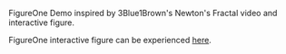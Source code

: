 FigureOne Demo inspired by 3Blue1Brown's Newton's Fractal video and interactive figure.

FigureOne interactive figure can be experienced <a href="https://airladon.github.io/nfrac">here</a>.